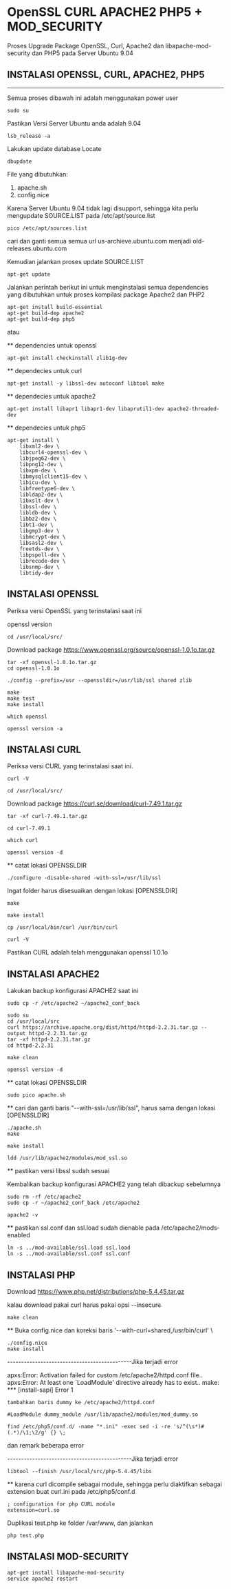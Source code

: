 # OpenSSL CURL APACHE2 PHP5 + MOD_SECURITY
Proses Upgrade Package OpenSSL, Curl, Apache2 dan libapache-mod-security dan PHP5 pada Server Ubuntu 9.04

## INSTALASI OPENSSL, CURL, APACHE2, PHP5
--------------------------------------

Semua proses dibawah ini adalah menggunakan power user
```
sudo su
```

Pastikan Versi Server Ubuntu anda adalah 9.04
```
lsb_release -a
```

Lakukan update database Locate
```
dbupdate
```

File yang dibutuhkan:
1. apache.sh
2. config.nice

Karena Server Ubuntu 9.04 tidak lagi disupport, sehingga kita perlu mengupdate SOURCE.LIST pada /etc/apt/source.list
```
pico /etc/apt/sources.list
```
cari dan ganti semua semua url us-archieve.ubuntu.com menjadi old-releases.ubuntu.com

Kemudian jalankan proses update SOURCE.LIST
```
apt-get update
```

Jalankan perintah berikut ini untuk menginstalasi semua dependencies yang dibutuhkan untuk proses kompilasi package Apache2 dan PHP2
```
apt-get install build-essential
apt-get build-dep apache2
apt-get build-dep php5
```
atau

** dependencies untuk openssl
```
apt-get install checkinstall zlib1g-dev
```
** dependecies untuk curl
```
apt-get install -y libssl-dev autoconf libtool make
```
** dependecies untuk apache2
```
apt-get install libapr1 libapr1-dev libaprutil1-dev apache2-threaded-dev
```

** dependecies untuk php5
```
apt-get install \
    libxml2-dev \
    libcurl4-openssl-dev \
    libjpeg62-dev \
    libpng12-dev \
    libxpm-dev \
    libmysqlclient15-dev \
    libicu-dev \
    libfreetype6-dev \
    libldap2-dev \
    libxslt-dev \
    libssl-dev \
    libldb-dev \
    libbz2-dev \
    libt1-dev \
    libgmp3-dev \
    libmcrypt-dev \
    libsasl2-dev \
    freetds-dev \
    libpspell-dev \
    librecode-dev \
    libsnmp-dev \
    libtidy-dev
```

## INSTALASI OPENSSL

Periksa versi OpenSSL yang terinstalasi saat ini

openssl version
```
cd /usr/local/src/
```

Download package https://www.openssl.org/source/openssl-1.0.1o.tar.gz
```
tar -xf openssl-1.0.1o.tar.gz
cd openssl-1.0.1o

./config --prefix=/usr --openssldir=/usr/lib/ssl shared zlib

make
make test
make install

which openssl

openssl version -a
```

## INSTALASI CURL

Periksa versi CURL yang terinstalasi saat ini.
```
curl -V

cd /usr/local/src/
```
Download package https://curl.se/download/curl-7.49.1.tar.gz
```
tar -xf curl-7.49.1.tar.gz

cd curl-7.49.1

which curl

openssl version -d
```
** catat lokasi OPENSSLDIR
```
./configure -disable-shared -with-ssl=/usr/lib/ssl
```
Ingat folder harus disesuaikan dengan lokasi [OPENSSLDIR]
```
make

make install

cp /usr/local/bin/curl /usr/bin/curl

curl -V
```
Pastikan CURL adalah telah menggunakan openssl 1.0.1o


## INSTALASI APACHE2

Lakukan backup konfigurasi APACHE2 saat ini
```
sudo cp -r /etc/apache2 ~/apache2_conf_back

sudo su
cd /usr/local/src
curl https://archive.apache.org/dist/httpd/httpd-2.2.31.tar.gz --output httpd-2.2.31.tar.gz
tar -xf httpd-2.2.31.tar.gz
cd httpd-2.2.31

make clean

openssl version -d
```
** catat lokasi OPENSSLDIR
```
sudo pico apache.sh
```
** cari dan ganti baris "--with-ssl=/usr/lib/ssl", harus sama dengan lokasi [OPENSSLDIR]
```
./apache.sh
make

make install

ldd /usr/lib/apache2/modules/mod_ssl.so
```
** pastikan versi libssl sudah sesuai

Kembalikan backup konfigurasi APACHE2 yang telah dibackup sebelumnya
```
sudo rm -rf /etc/apache2
sudo cp -r ~/apache2_conf_back /etc/apache2

apache2 -v
```
** pastikan ssl.conf dan ssl.load sudah dienable pada /etc/apache2/mods-enabled
```
ln -s ../mod-available/ssl.load ssl.load
ln -s ../mod-available/ssl.conf ssl.conf
```
## INSTALASI PHP

Download https://www.php.net/distributions/php-5.4.45.tar.gz

kalau download pakai curl harus pakai opsi --insecure

```
make clean
```
** Buka config.nice dan koreksi baris '--with-curl=shared,/usr/bin/curl' \
```
./config.nice
make install
```
---------------------------------------------Jika terjadi error

  apxs:Error: Activation failed for custom /etc/apache2/httpd.conf
  file..
  apxs:Error: At least one `LoadModule' directive already has to exist..
  make: *** [install-sapi] Error 1

	tambahkan baris dummy ke /etc/apache2/httpd.conf

	#LoadModule dummy_module /usr/lib/apache2/modules/mod_dummy.so

	find /etc/php5/conf.d/ -name "*.ini" -exec sed -i -re 's/^(\s*)#(.*)/\1;\2/g' {} \;

  dan remark beberapa error
  
---------------------------------------------Jika terjadi error
```
libtool --finish /usr/local/src/php-5.4.45/libs
```

** karena curl dicompile sebagai module, sehingga perlu diaktifkan sebagai extension
buat curl.ini pada /etc/php5/conf.d
```
; configuration for php CURL module
extension=curl.so
```

Duplikasi test.php ke folder /var/www, dan jalankan
```
php test.php
```
## INSTALASI MOD-SECURITY
```
apt-get install libapache-mod-security
service apache2 restart
```
